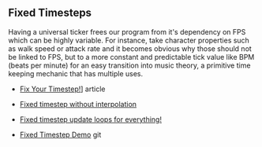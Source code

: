 ## Fixed Timesteps

Having a universal ticker frees our program from it's dependency on FPS which can be highly variable. For instance, take character properties such as walk speed or attack rate and it becomes obvious why those should not be linked to FPS, but to a more constant and predictable tick value like BPM (beats per minute) for an easy transition into music theory, a primitive time keeping mechanic that has multiple uses.

- [Fix Your Timestep!](https://gafferongames.com/post/fix_your_timestep)] article

- [Fixed timestep without interpolation](https://jakubtomsu.github.io/posts/fixed_timestep_without_interpolation/)

- [Fixed timestep update loops for everything!](https://jakubtomsu.github.io/posts/input_in_fixed_timestep)

- [Fixed Timestep Demo](https://github.com/jakubtomsu/fixed-timestep-demo) git
